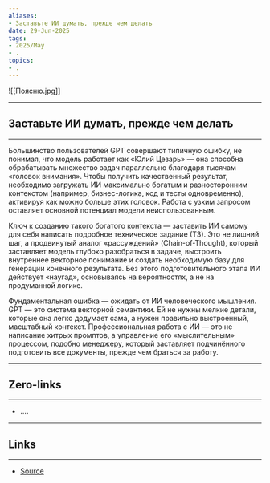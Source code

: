 ```yaml
---
aliases: 
- Заставьте ИИ думать, прежде чем делать 
date: 29-Jun-2025
tags:
- 2025/May
- .
topics:
- .
---
```

![[Поясню.jpg]]

-----
##  Заставьте ИИ думать, прежде чем делать 
-----
Большинство пользователей GPT совершают типичную ошибку, не понимая, что модель работает как «Юлий Цезарь» — она способна обрабатывать множество задач параллельно благодаря тысячам «головок внимания». Чтобы получить качественный результат, необходимо загружать ИИ максимально богатым и разносторонним контекстом (например, бизнес-логика, код и тесты одновременно), активируя как можно больше этих головок. Работа с узким запросом оставляет основной потенциал модели неиспользованным.

Ключ к созданию такого богатого контекста — заставить ИИ самому для себя написать подробное техническое задание (ТЗ). Это не лишний шаг, а продвинутый аналог «рассуждений» (Chain-of-Thought), который заставляет модель глубоко разобраться в задаче, выстроить внутреннее векторное понимание и создать необходимую базу для генерации конечного результата. Без этого подготовительного этапа ИИ действует «наугад», основываясь на вероятностях, а не на продуманной логике.

Фундаментальная ошибка — ожидать от ИИ человеческого мышления. GPT — это система векторной семантики. Ей не нужны мелкие детали, которые она легко додумает сама, а нужен правильно выстроенный, масштабный контекст. Профессиональная работа с ИИ — это не написание хитрых промптов, а управление его «мыслительным» процессом, подобно менеджеру, который заставляет подчинённого подготовить все документы, прежде чем браться за работу.

---
## Zero-links
---
- ....

---
## Links
---
- [Source](https://t.me/turboproject/1671)